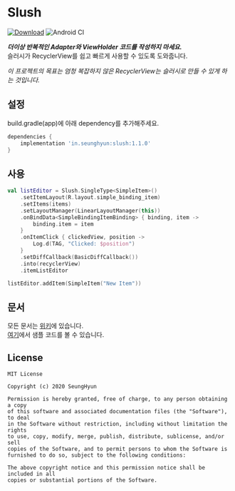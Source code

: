 # Slush

[![Download](https://api.bintray.com/packages/minseunghyun/maven/slush/images/download.svg)](https://bintray.com/minseunghyun/maven/slush/_latestVersion)
![Android CI](https://github.com/MinSeungHyun/slush/workflows/Android%20CI/badge.svg)

**_더이상 반복적인 Adapter와 ViewHolder 코드를 작성하지 마세요._**  
슬러시가 RecyclerView를 쉽고 빠르게 사용할 수 있도록 도와줍니다.

_이 프로젝트의 목표는 엄청 복잡하지 않은 RecyclerView는 슬러시로 만들 수 있게 하는 것입니다._

## 설정

build.gradle(app)에 아래 dependency를 추가해주세요.

```groovy
dependencies {
    implementation 'in.seunghyun:slush:1.1.0'
}
```

## 사용

```kotlin
val listEditor = Slush.SingleType<SimpleItem>()
    .setItemLayout(R.layout.simple_binding_item)
    .setItems(items)
    .setLayoutManager(LinearLayoutManager(this))
    .onBindData<SimpleBindingItemBinding> { binding, item ->
        binding.item = item
    }
    .onItemClick { clickedView, position ->
        Log.d(TAG, "Clicked: $position")
    }
    .setDiffCallback(BasicDiffCallback())
    .into(recyclerView)
    .itemListEditor

listEditor.addItem(SimpleItem("New Item"))
```

## 문서

모든 문서는 [위키](https://github.com/MinSeungHyun/slush/wiki)에 있습니다.  
[여기](https://github.com/MinSeungHyun/slush/tree/master/samples/src/main/java/com/example/slush)에서 샘플 코드를 볼 수 있습니다.

## License

```
MIT License

Copyright (c) 2020 SeungHyun

Permission is hereby granted, free of charge, to any person obtaining a copy
of this software and associated documentation files (the "Software"), to deal
in the Software without restriction, including without limitation the rights
to use, copy, modify, merge, publish, distribute, sublicense, and/or sell
copies of the Software, and to permit persons to whom the Software is
furnished to do so, subject to the following conditions:

The above copyright notice and this permission notice shall be included in all
copies or substantial portions of the Software.
```
